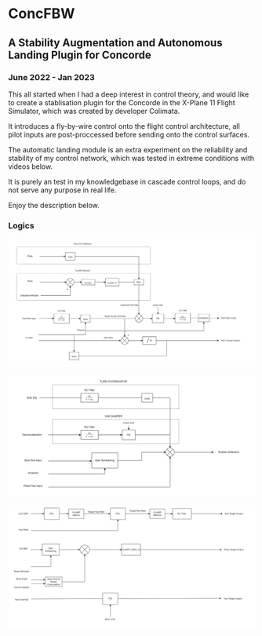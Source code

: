 # ConcFBW
## A Stability Augmentation and Autonomous Landing Plugin for Concorde
### June 2022 - Jan 2023

This all started when I had a deep interest in control theory, and would like to create a stablisation plugin for the Concorde in the X-Plane 11 Flight Simulator, which was created by developer Colimata.

It introduces a fly-by-wire control onto the flight control architecture, all pilot inputs are post-proccessed before sending onto the control surfaces.

The automatic landing module is an extra experiment on the reliability and stability of my control network, which was tested in extreme conditions with videos below.

It is purely an test in my knowledgebase in cascade control loops, and do not serve any purpose in real life.

Enjoy the description below.

### Logics

![alt text](https://github.com/hkkhkhkhk/ConcFBW/blob/main/diagrams/flytheairplane.png)

![alt text](https://github.com/hkkhkhkhk/ConcFBW/blob/main/diagrams/yawdamper.png)

![alt text](https://github.com/hkkhkhkhk/ConcFBW/blob/main/diagrams/autoland.png)




